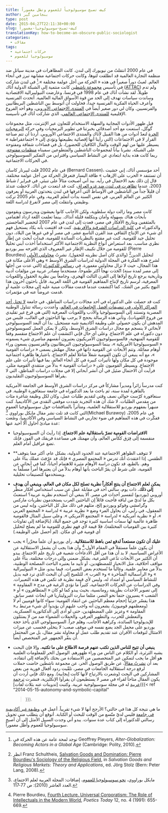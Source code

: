 ```yaml
---
title: كيف تصبح سوسيولوجياً للعموم وتظل مغموراً
author: بنجامين گير
type: post
date: 2015-04-27T22:11:38+00:00
slug: كيف-تصبح-سوسيولوجياً-مغموراً
translationKey: how-to-become-an-obscure-public-sociologist
categories:
  - مقالات
tags:
  - حركات اجتماعية
  - سوسيولوجيا للعموم
---
```


في عام 2000 انتقلتُ من نيويورك إلى لندن. كانت المظاهرات في مدينة سياتل
ضد منظمة التجارة العالمية قد انطلقت لتوها، وكانت حركات اجتماعية مشابهة
تبرز في أنحاء العالم. لعبتُ دوراً صغيراً في هذه « الحركة من أجل عولمة
مختلفة ».[^1] في لندن شاركت في تأسيس
[مجموعة ناشطين](http://web.archive.org/web/20020805164825/http://www.attac.org.uk/attac/html/index.vm)
كانت منتمية إلى
الشبكة الدولية
أتاك
([ATTAC](http://www.attac.org))
ولم تدم طويلاً. لقد
نشأت أتاك في عام 1998 في فرنسا، وعارضت النيوليبرالية الاقتصادية وساندت
سياسات تهدف إلى الحد من قوة الأسواق المالية العالمية. أتحدث الفرنسية
وأعرف الحياة الفكرية الفرنسية جيداً، فحاولت أن أتوسط بين الناشطين
البريطانيين والفرنسيين. وكان لي دور صغير أيضاً في
[المنتدى الاجتماعي الأوروبي](http://www.fse-esf.org/)، وهو أحد
الفروع الإقليمية
[للمنتدى الاجتماعي العالمي](http://en.wikipedia.org/wiki/World_Social_Forum)، الذي
شاركت أتاك في تأسيسه.

قبل ظهور الأدوات المجانية والسهلة الاستخدام للتعاون عبر الإنترنت،
مثل مجموعات گوگل، استعنت مع أحد أصدقائي بخبرتنا في تطوير البرمجيات وفي
حركة
[البرمجيات الحرة](https://www.gnu.org/philosophy/free-sw.html)
لنعدّ أدوات من هذا القبيل لأتاك
والمنتدى الاجتماعي الأوروبي. أردنا أن تتم صناعة القرار لا
في الاجتماعات (التي رأينا أنها إقصائية بطبيعتها وتؤدي إلى
« اجتماعقراطية » يسيطر عليها من لهم الوقت والمال الكافيان للحضور)،
بل في فضاءات شفافة ومفتوحة على الشبكة. نشرنا بياناً لمجموعات الناشطين
والمتطوعين سميناه
[منظمات مفتوحة](https://web.archive.org/web/20100609184512/http://www.open-organizations.org/view/Main/WebHome).
ربما كانت هذه بداية
ابتعادي عن النشاط السياسي واقترابي من التفكير السوسيولوجي في الحركات
الاجتماعية.

في عام 2002 قلت لبيرنار كاسان (Bernard Cassen)، أحد مؤسسي أتاك، إني
خشيت أن تستنفد « الحرب على الإرهاب » طاقة اليسار فتعرقل الحركة من أجل
عولمة مختلفة. قال إن ذلك بعيد الاحتمال في رأيه. بيد أني أصبحت مثالاً
على تنبئي. في فبراير / شباط 2003، عندما
[تظاهرت في لندن ضد غزو العراق](http://news.bbc.co.uk/2/hi/uk_news/2765041.stm)،
كنت قد ابتعدت عن
أتاك.  لاحظت عندئذ أن قليلاً جداً من الناشطين في الأوساط التي أعرفها في
لندن يتحدثون العربية أو يعرفون الكثير عن العالم العربي. في نفس السنة
بدأت أتعلم العربية، وفي عام 2005 تركت وظيفتي وانتقلت إلى مصر لأتفرغ
لدراسة اللغة.

كانت مصر وما زالت دولة سلطوية، ولكن الأجانب كانوا يعيشون ويدرسون
ويقومون بأبحاث هناك بسهولة وأمان وبتكلفة قليلة آنذاك. بينما تعلمت
اللغة ازداد اهتمامي بالمثقفين وبتاريخ الأفكار في مصر، فعدت إلى لندن في
عام 2007 لتحضير الماجستير والدكتوراه في
[كلية الدراسات الشرقية والأفريقية](http://www.soas.ac.uk).
كنت قد اقتنعت بأنه يكاد يستحيل فهم أي شيء عن الإنتاج
الثقافي منذ القرن التاسع عشر، في مصر أو في غيرها من البلاد، دون تحليل
جيد للقومية. كنت غير مقتنع بالنظريات السائدة للقومية، فبدأت أبحث عن
إطار نظري مناسب. بعد استعراض أنواع النظرية الاجتماعية الأكثر استخداماً
أخذت أبني تحليلاً للقومية من خلال تكييف الإطار غير المعروف الذي اقترحه
بيير بورديو (Pierre Bourdieu) لتحليل الدين[^2] (والذي كان أصل نظريته
للحقول). نشرتُ [محاولتي الأولى](https://edoc.unibas.ch/61094/) لشرح هذه الفكرة في  المجلة الدولية
لدراسات الشرق الأوسط » وهي الأعلى مكانة في هذا المجال، حيث لا تزال
محاولتي مغمورة. في
[رسالتي للدكتوراه](https://eprints.soas.ac.uk/13185/)
(التي عدت من أجلها إلى مصر لمدة
سنة) اتّخذت نهجاً أكثر طموحاً، مستخدماً مصادر عربية من مؤلفات أدبية
وتاريخية يرجع تاريخ أولاها إلى القرن الثالث الهجري، وجامعاً بين نظرية
الحقول واللغويات المعرفية، لرسم تاريخ لإنتاج المفاهيم القومية في اللغة
العربية. قابل باحثون آخرون هذا النهج بكثير من الشك، كما اكتشفت عندما
قدمت مقالات مبنية عليه إلى مجلات علمية أو قدمت عروضاً عنه في مؤتمرات.

كنت قد حصلت على الدكتوراه في أحد مجالات دراسات المناطق، في جامعة
[لا تحتل أحد المراكز الأولى في تنصيفات أفضل الجامعات في العالم](https://chroniclevitae.com/news/929-academia-s-1-percent)،
وأعددت رسالة تتناول الوطنية
المصرية  وتستند إلى السوسيولوجيا والأدب واللغويات المعرفية (التي هي
فرع غير تقليدي من فروع اللغويات)، وتأتي هذه الرسالة بحجج لا يرحب بها
الباحثون في الغالب، فليس من المدهش أن يكون حصولي على وظيفة أكاديمية
شبه مستحيل. بدا أن البعد السوسيولوجي لأبحاثي لا ينسجم مع مجال دراسات
الشرق الأوسط، ولكن لا يمكن العمل كسويسولوجي دون دكتوراه في علم
الاجتماع. وعلى أي حال فإني اكتشفت أن علم الاجتماع منقسم وفقاً للقومية
المنهجية، فالسوسيولوجيون الأمريكيون يعتبرون أنفسهم مناصري شيء يسمونه
« السوسيولوجيا الأمريكية »، بينما السوسيولوجيون البريطانيون والفرنسيون
يسعون وراء أوهام مماثلة. وتتم الأبحاث عن القومية ذاتها في مجال
مهمّش يسمى « دراسات القومية »، مع أنه ينبغي أن تكون القومية شغلاً شاغلاً
لعلم الاجتماع، باعتبارها ظاهرة اجتماعية موجودة في كل مكان ولها تأثيرات
كبيرة في كل أنحاء العالم، بما فيها تأثيرات على علم الاجتماع. ويسيطر
القوميون على « دراسات القومية » بدلاً من منتقدي القومية مثلي. فرأيت أن
الاحتمال ضئيل في أن أنشر أبحاثي إلا في مجلات دراسات المناطق، التي لا
يقرأها السوسيولوجيون التقليديون.  </p>

كنت مدرساً زائراً ومديراً مشاركاً في مركز دراسات الشرق الأوسط في الجامعة
الأمريكية بالقاهرة لمدة سنة، ثم باحث ما بعد الدكتوراه في جامعة
سنغافورة الوطنية. في سنغافورة كرّست حوالي نصف وقتي لتقديم طلبات عمل،
وكان لكل وظيفة شاغرة مئات من مقدمي الطلبات. لا شك أن هذه التجربة شددت
موقفي النقدي من الأكاديميا. كنت منبهراً بمفهوم بورديو للاستقلالية
العلمية، ومتأثراً بالمناقشات حول سوسيولوجيا العموم التي كانت قد تلت
نشر مقال مايكل بوراووي [^3]‏(Michael Burawoy) في عام 2005، ففكّرت في هذه
المفاهيم في ضوء تجاربي في النشاط السياسي وفي الأكاديميا، وصُغت عدة
مبادئ أحاول ألّا أحيد عنها: </p>

- **الافتراضات القومية تضرّ باستقلالية علم الاجتماع.** إذا رأيتَ أن
  السيوسيولوجيا منقسمة إلى فِرَق ككأس العالم، وأن مهمتك هي مساعدة فريقك
  في الفوز، فإنك تضع عراقيل أمام العلم.

- **لا تتوقف الظواهر الاجتماعية عند الحدود الدولية، بشكل عام، أكثر مما
  يتوقف الطقس.</strong> إذا اعتقدتَ أنك تدرس « المجتمع المصري » فإنك قد
  عرّفتَ عملك بناءً على وهم. بالطبع، قد تكون دراسة الأوهام مثيرة للاهتمام
  أحياناً، كما في أبحاثي عن القومية، على شرط أن يقرّ الباحث بأنها أوهام
  بدلاً من أن يعتبرها أمراً مسلّماً به ويستخدمها كتصنيفات تحليلية.
  
- **يمكن لعلم الاجتماع أن ينتج أﻓﻜﺎراً ﻧﻈﺮﻳﺔ ﺗﺼﻠﺢ ﻟﻜﻞ ﻣﻜﺎن في العالم،
  وينبغي أن يهدف إلى ذلك.** ذات يوم، سألني أحد في مقابلة عمل عن
  سبب استخدامي أفكار منظّر أوروبي (بورديو) لتفسير أحداث في مصر. ألا
  ينبغي أن أستخدم نظرية عربية؟ استعنتُ بكل ما لديّ من لباقة فأجبت قائلاً
  إن الباحثين العرب يستخدمون نظريات ماركس وگرامشي وفوكو وبورديو إلخ،
  مثلهم في ذلك مثل كل الباحثين، وإنه ليس من المعقول، في رأيي، أن يحاول
  المرء وضع « نظرية عربية » لدراسة « المجتمع العربي »، أو « نظرية
  أمريكية » لدراسة « المجتمع الأمريكي ». وعلى سبيل المثال فالقومية
  ظاهرة عالمية لها سمات أساسية كثيرة توجد في جميع البلاد (بالإضافة إلى
  تفاوتات كثيرة بين القوميات المختلفة)، فلا قيمة لأي فهم نظري للقومية
  ما لم يصلح لتحليل أي قومية في أي مكان. (لم أحصل على الوظيفة.)
  
 - **عليك أن تكون مستعداً لدفع ثمن باهظ للاستقلالية.** رأى بورديو أن
  علماً محرِّراً » يجب أن يكون علماً مستقلاً في المقام الأول،[^4] وأن هذا يجب أن
  يشمل الاستقلالية عن الأغراض السياسية. لا بد أن هذا من أقل الادعاءات
  شعبية في تاريخ علم الاجتماع. يبدو أن الكثير من الأبحاث تدّعي الشرعية،
  بشكل ضمني وإلى درجات مختلفة، بناءً على مواقف أخلاقية، مثل الانحياز
  للمضطهَدين، أو تأييد ما يعتبره الباحث المصلحة الوطنية، بدلاً من معايير
  علمية. وغالباً ما تُستخدم بعض التعبيرات، فيما يبدو، مثل «
  النيوليبرالية » و« الرأسمالية المتأخرة » و« الغرب »، للتلميح إلى أن
  البحث الذي ترد فيه بديل للنشاط السياسي أو امتداد له، وليس لأي قيمة
  نظرية قد تكمن في هذه التعبيرات. وفي الدراسات عن الحركات الاجتماعية،
  كثيراً ما تؤدي الرغبة في مدح « المقاومة » إلى تصوير الأحداث بطريقة
  رومانسية، بحيث يبدو كما لو كان « المتظاهرون » أو « الشعب » يسيرون
  حتماً نحو النصر، مثلما سارت البروليتاريا في أبحاث عصر سابق. هذا يفسّر
  جزئياً إحجام معظم الباحثين عن انتقاد القومية: سواء كانوا قوميين أم لا
  (ومعظمهم قوميون)، يشعرون أنه واجب عليهم أن يؤيدوا أي شيء مرتبط بـ«
  المقاومة » وعزيز على المضطهَدين، حتى لو أدى إلى الدكتاتورية العسكرية،
  والتعطش للحرب، والتطهير العرقي، والحملات الشعواء ضد من لا يمتثلون
  للإيديولوجيا السائدة، وكراهية الأجانب، وهلم جراً. السوسيولوجي الذي
  يأخذ حجة بورديو على محمل الجد يضع نفسه في موقف صعب: لا يتخلى فحسب عن
  ميزات الامتثال لتوقعات الأقران عند تقديم طلب عمل أو محاولة نشر مقال،
  بل من المحتمل أن ينفّر الجمهور غير المتخصص أيضاً.

- **ينبغي أن تتيح للناس الذين تكتب عنهم فرصة الاطلاع على ما تكتبه.**
  وإلا فإن البحث يشبه الثرثرة، أو الكلام عن الناس من وراء ظهورهم.
  الوصول الحر للمعلومات العلمية هو
  أقل ما يجب لتمكين غير المتخصصين من الاستفادة من بحثك بالإضافة إلى
  انتقاده. بعد أن [نشرتُ مقالاً](https://doi.org/10.4000/ejts.4780)،
  عن طريق الوصول الحر، عن مجموعة ناشطين
  خاضت حملات لرفع درجة استقلالية الجامعات في مصر، تلقّيت ردود أفعال
  فورية من بعض المشاركين في البحث (وشعرت بالارتياح لأنها كانت
  إيجابية). ومع ذلك فإني أردت أن يكون المقال متاحاً لقراء في مصر لا
  يستطيعون أن يقرأوا الإنكليزية، فنشرت [ترجمة عربية](https://edoc.unibas.ch/61091/)
  له في مجلة سوسيولوجية عربية. وكتبت
  [تدوينات عنه بثلاث لغات]({{< ref
  "2014-05-15-autonomy-and-symbolic-capital"
     >}}).

ما هي نتيجة كل هذا في حالتي؟ الأرجح أنها لا شيء تقريباً. أعمل في
[وظيفة غير أكاديمية في جامعة](http://sociologicalimagination.org/archives/17966)
فليس لديّ متّسع من الوقت للبحث أو الكتابة. أتوقع
أن يتطلب مني تحويل رسالتي للدكتوراه إلى كتاب عدة سنوات. يبدو أني وجدت
السبيل الأمثل إلى أن أصبح سوسيولوجياً للعموم وأظل مغموراً.


[^1]: توجد لمحة عامة عن هذه الحركة في Geoffrey Pleyers, _Alter-Globalization: Becoming Actors in a
Global Age_ (Cambridge: Polity, 2010).

[^2]: انظر Franz Schultheis, [Salvation Goods and Domination: Pierre
Bourdieu's Sociology of the Religious
Field](https://www.alexandria.unisg.ch/publications/42236), in
_Salvation Goods and Religious Markets: Theory and Applications_,
ed. Jörg Stolz (Bern: Peter Lang, 2008).

[^3]: مايكل بوراووي، [نحو سوسيولوجيا للعموم](https://caus.org.lb/product/%D9%85%D8%AC%D9%84%D8%A9-%D8%A5%D8%B6%D8%A7%D9%81%D8%A7%D8%AA-%D8%A7%D9%84%D9%85%D8%AC%D9%84%D8%A9-%D8%A7%D9%84%D8%B9%D8%B1%D8%A8%D9%8A%D8%A9-%D9%84%D8%B9%D9%84%D9%85-%D8%A7%D9%84%D8%A7%D8%AC%D8%AA-3/)، إضافات: المجلة العربية لعلم الاجتماع، العدد العاشر (2010): ص 77-117.

[^4]: Pierre Bourdieu, [Fourth Lecture. Universal Corporatism: The
Role of Intellectuals in the Modern
World](https://www.jstor.org/stable/1772708), _Poetics Today_ 12,
no. 4 (1991): 655-669.
